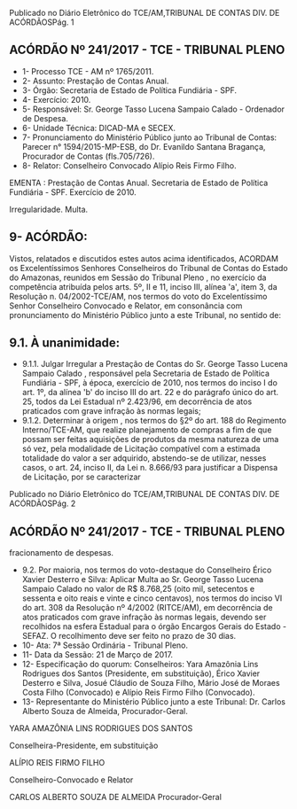 Publicado  no  Diário Eletrônico do TCE/AM,TRIBUNAL DE CONTAS DIV. DE  ACÓRDÃOSPág. 1

## ACÓRDÃO Nº 241/2017 - TCE - TRIBUNAL PLENO

- 1- Processo TCE - AM nº 1765/2011.
- 2- Assunto: Prestação de Contas Anual.
- 3- Órgão: Secretaria de Estado de Política Fundiária - SPF.
- 4- Exercício: 2010.
- 5- Responsável: Sr. George Tasso Lucena Sampaio Calado - Ordenador de Despesa.
- 6- Unidade Técnica: DICAD-MA e SECEX.
- 7- Pronunciamento  do Ministério  Público  junto  ao Tribunal  de  Contas: Parecer  n° 1594/2015-MP-ESB,  do  Dr.  Evanildo  Santana  Bragança,  Procurador  de  Contas (fls.705/726).
- 8- Relator: Conselheiro Convocado Alípio Reis Firmo Filho.

EMENTA :  Prestação  de  Contas  Anual.  Secretaria de Estado de Política Fundiária - SPF. Exercício de 2010.

Irregularidade. Multa.

## 9- ACÓRDÃO:

Vistos, relatados e discutidos estes autos acima identificados, ACORDAM os Excelentíssimos Senhores Conselheiros do Tribunal de Contas do Estado do Amazonas, reunidos em Sessão do Tribunal Pleno , no exercício da competência atribuída pelos arts. 5º,  II e 11, inciso III, alínea 'a', item 3, da Resolução n. 04/2002-TCE/AM, nos termos do voto do Excelentíssimo Senhor Conselheiro Convocado e Relator, em consonância com pronunciamento do Ministério Público junto a este Tribunal, no sentido de:

## 9.1. À unanimidade:

- 9.1.1. Julgar  Irregular a  Prestação  de  Contas  do Sr.  George Tasso Lucena Sampaio Calado , responsável pela Secretaria  de  Estado  de  Política  Fundiária  -  SPF,  à  época, exercício de 2010, nos termos do inciso I do art. 1º, da alínea 'b'  do  inciso  III  do  art.  22  e  do  parágrafo  único  do  art.  25, todos  da  Lei  Estadual  nº  2.423/96,  em  decorrência  de  atos praticados com grave infração às normas legais;
- 9.1.2. Determinar  à  origem , nos  termos  do  §2º do art. 188 do Regimento Interno/TCE-AM,  que realize planejamento de compras  a  fim  de  que  possam  ser  feitas  aquisições  de produtos da mesma natureza de uma só vez, pela modalidade de Licitação compatível com a estimada totalidade  do  valor  a  ser  adquirido,  abstendo-se  de  utilizar, nesses  casos,  o  art.  24,  inciso  II,  da  Lei  n.  8.666/93  para justificar a Dispensa de Licitação, por se caracterizar

Publicado  no  Diário Eletrônico do TCE/AM,TRIBUNAL DE CONTAS DIV. DE  ACÓRDÃOSPág. 2

## ACÓRDÃO Nº 241/2017 - TCE - TRIBUNAL PLENO

fracionamento de despesas.

- 9.2. Por  maioria,  nos  termos  do  voto-destaque  do  Conselheiro  Érico Xavier Desterro e Silva: Aplicar Multa ao Sr. George Tasso Lucena Sampaio  Calado no  valor  de R$  8.768,25 (oito  mil,  setecentos  e sessenta e oito reais e vinte e cinco centavos), nos termos do inciso VI do  art.  308  da  Resolução  nº  4/2002  (RITCE/AM),  em  decorrência  de atos  praticados  com  grave  infração  às  normas  legais,  devendo  ser recolhidos na esfera Estadual para o órgão Encargos Gerais do Estado - SEFAZ. O recolhimento deve ser feito no prazo de 30 dias.
- 10-  Ata: 7ª Sessão Ordinária - Tribunal Pleno.
- 11-  Data da Sessão: 21 de Março de 2017.
- 12-  Especificação  do  quorum: Conselheiros: Yara  Amazônia  Lins  Rodrigues  dos Santos (Presidente, em substituição), Érico Xavier Desterro e Silva, Josué Cláudio de Souza  Filho,  Mário  José  de  Moraes  Costa  Filho  (Convocado)  e  Alípio  Reis  Firmo Filho (Convocado).
- 13-  Representante  do  Ministério  Público  junto  a  este Tribunal: Dr. Carlos  Alberto Souza de Almeida, Procurador-Geral.

YARA AMAZÔNIA LINS RODRIGUES DOS SANTOS

Conselheira-Presidente, em substituição

ALÍPIO REIS FIRMO FILHO

Conselheiro-Convocado e Relator

CARLOS ALBERTO SOUZA DE ALMEIDA Procurador-Geral